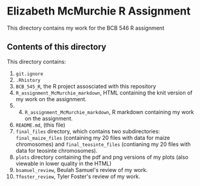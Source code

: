 # Elizabeth McMurchie R Assignment
This directory contains my work for the BCB 546 R assignment

## Contents of this directory
This directory contains: 
1. `git.ignore`
2. `.Rhistory`
3. `BCB_545_R`, the R project assosciated with this repository
4. `R_assignment_McMurchie_markdown`, HTML containing the knit version of my work on the assignment.
5. 4. `R_assignment_McMurchie_markdown`, R markdown containing my work on the assignment.
6. `README.md`, (this file)
7. `final_files` directory, which contains two subdirectories: `final_maize_files` (containing my 20 files with data for maize chromosomes) and `final_teosinte_files` (contianing my 20 files with data for teosinte chromosomes).
8. `plots` directory containing the pdf and png versions of my plots (also viewable in lower quality in the HTML)
9. `bsamuel_review`, Beulah Samuel's review of my work.
10. `Tfoster_review`, Tyler Foster's review of my work. 